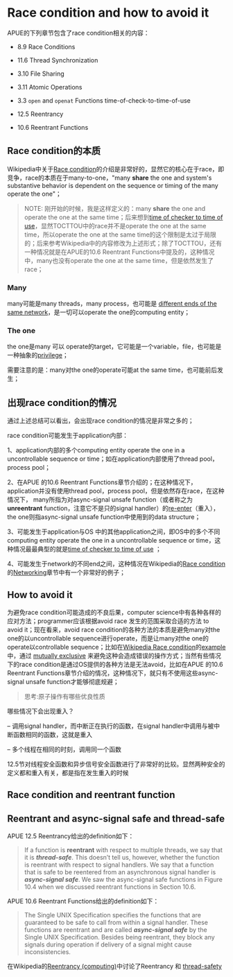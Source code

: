 # Race condition and how to avoid it

APUE的下列章节包含了race condition相关的内容：

- 8.9  Race Conditions
- 11.6 Thread Synchronization
- 3.10 File Sharing
- 3.11 Atomic Operations
- 3.3 `open` and `openat` Functions  time-of-check-to-time-of-use 

- 12.5 Reentrancy
- 10.6 Reentrant Functions

## Race condition的本质

Wikipedia中关于[Race condition](https://en.wikipedia.org/wiki/Race_condition)的介绍是非常好的，显然它的核心在于race，即竞争，race的本质在于many-to-one，"many **share** the one and  system's  substantive behavior is dependent on the sequence or timing of the many operate the one"；

> NOTE: 刚开始的时候，我是这样定义的：many **share** the one and operate the one at the same time；后来想到[time of checker to time of use](https://en.wikipedia.org/wiki/Time_of_check_to_time_of_use)，显然TOCTTOU中的race并不是operate the one  at the same time，所以operate the one at the same time的这个限制是太过于局限的；后来参考Wikipedia中的内容修改为上述形式；除了TOCTTOU，还有一种情况就是在APUE的10.6 Reentrant Functions中提及的，这种情况中，many也没有operate the one at the same time，但是依然发生了race；

### Many

many可能是many threads，many process，也可能是 [different ends of the same network](https://en.wikipedia.org/wiki/Race_condition#Networking)，是一切可以operate the one的computing entity；

### The one

the one是many 可以 operate的target，它可能是一个variable，file，也可能是一种抽象的[privilege](https://en.wikipedia.org/wiki/Race_condition#Networking)；

需要注意的是：many对the one的operate可能at the same time，也可能前后发生；



## 出现race condition的情况

通过上述总结可以看出，会出现race condition的情况是非常之多的；

race condition可能发生于application内部：

1、application内部的多个computing entity operate the one in a uncontrollable sequence or time；如在application内部使用了thread pool，process pool；

2、在APUE 的10.6 Reentrant Functions章节介绍的；在这种情况下，application并没有使用thread pool，process pool，但是依然存在race，在这种情况下， many所指为对async-signal unsafe function（或者称之为**unreentrant** function，注意它不是只的signal handler）的[re-enter](https://en.wikipedia.org/wiki/Reentrancy_(computing))（重入），the one则指async-signal unsafe function中使用到的data structure；

3、可能发生于application与OS 中的其他application之间，即OS中的多个不同computing entity operate the one in a uncontrollable sequence or time，这种情况最最典型的就是[time of checker to time of use](https://en.wikipedia.org/wiki/Time_of_check_to_time_of_use) ；

4、可能发生于network的不同end之间，这种情况在Wikipedia的[Race condition](https://en.wikipedia.org/wiki/Race_condition) 的[Networking](https://en.wikipedia.org/wiki/Race_condition#Networking)章节中有一个非常好的例子；

## How to avoid it

为避免race condition可能造成的不良后果，computer science中有各种各样的应对方法；programmer应该根据avoid race 发生的范围采取合适的方法 to avoid it；现在看来，avoid race condition的各种方法的本质是避免many对the one的以uncontrollable sequence进行operate，而是让many对the one的operate以controllable sequence；比如在[Wikipedia Race condition](https://en.wikipedia.org/wiki/Race_condition)的[example](https://en.wikipedia.org/wiki/Race_condition#Example)中，通过 [mutually exclusive](https://en.wikipedia.org/wiki/Mutually_exclusive) 来避免这种会造成错误的操作方式；当然有些情况下的race condition是通过OS提供的各种方法是无法avoid，比如在APUE 的10.6 Reentrant Functions章节介绍的情况，这种情况下，就只有不使用这些async-signal unsafe function才能够彻底规避；

> 思考:原子操作有哪些优良性质

哪些情况下会出现重入？

– 调用signal handler，而中断正在执行的函数，在signal handler中调用与被中断函数相同的函数，这就是重入

– 多个线程在相同的时刻，调用同一个函数



12.5节对线程安全函数和异步信号安全函数进行了非常好的比较。显然两种安全的定义都和重入有关，都是指在发生重入的时候





## Race condition and reentrant function



## Reentrant  and async-signal safe and thread-safe

APUE 12.5 Reentrancy给出的definition如下：

> If a function is **reentrant** with respect to multiple threads, we say that it is ***thread-safe***. This doesn’t tell us, however, whether the function is reentrant with respect to signal handlers. We say that a function that is safe to be reentered from an asynchronous signal handler is ***async-signal safe***. We saw the async-signal safe functions in Figure 10.4 when we discussed reentrant functions in Section 10.6.



APUE 10.6 Reentrant Functions给出的definition如下：

> The Single UNIX Specification specifies the functions that are guaranteed to be safe to call from within a signal handler. These functions are reentrant and are called ***async-signal safe*** by the Single UNIX Specification. Besides being reentrant, they block any signals during operation if delivery of a signal might cause inconsistencies.



在Wikipedia的[Reentrancy (computing)](https://en.wikipedia.org/wiki/Reentrancy_(computing))中讨论了Reentrancy 和 [thread-safety](https://en.wikipedia.org/wiki/Thread-safety) 